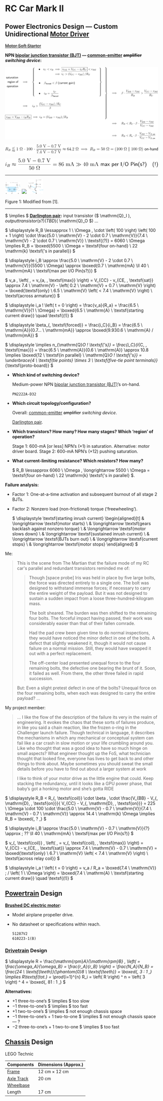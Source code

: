 

# RC Car Mark II



## Power Electronics Design — Custom Unidirectional [Motor Driver](https://en.wikipedia.org/wiki/Motor_controller)

[~~Motor Soft Starter~~](https://en.wikipedia.org/wiki/Motor_soft_starter)



**NPN [bipolar junction transistor (BJT)](https://en.wikipedia.org/wiki/Bipolar_junction_transistor) — [common-emitter](https://en.wikipedia.org/wiki/Common_emitter) ~~amplifier~~ *switching device*:**



![](equation_1.svg)

![](equation_2.svg)

![](equation_3.svg)

------



<img src="assets/output-1.png" alt="Figure 1a: Modified from [1]." style="zoom:5%;" /> ![](assets/qquad.svg) <img src="assets/output-2.png" alt="Figure 1b: Modified from [1]." style="zoom:5%;" />



Figure 1: Modified from [1].

------

$ \implies $ **[Darlington pair](https://en.wikipedia.org/wiki/Darlington_transistor):** input transistor ($ \mathrm{Q}_I $), output transistor(s?)(TBD) ($ \mathrm{Q}_O $)  …

$ \displaystyle R_B \lessapprox 1 \ \Omega \, \cdot \left( 100 \right) \left( 100 + 1 \right) \cdot \frac{5.0 \ \mathrm{V} - 2 \cdot 0.7 \ \mathrm{V}}{7.4 \ \mathrm{V} - 2 \cdot 0.7 \ \mathrm{V}} \ \textsf{(?)} = 6060 \ \Omega \implies R_B = \boxed{5500 \ \Omega = \textsf{four on-hand} \ 22 \mathrm{k} \textsf{'s in parallel}} $

$ \displaystyle i_B \approx \frac{5.0 \ \mathrm{V} - 2 \cdot 0.7 \ \mathrm{V}}{5500 \ \Omega} \approx \boxed{0.7 \ \mathrm{mA} \ll 40 \ \mathrm{mA} \ \textsf{max per I/O Pin(s?)}} $

$ v_a \, \left( \, = v_{a, \, \textsf{max}} \right) = V_{CC} - v_{CE, \, \textsf{sat}} \approx 7.4 \ \mathrm{V} - \left( 0.2 \ \mathrm{V} + 0.7 \ \mathrm{V} \right) = \boxed{\textsf{only} \ 6.5 \ \mathrm{V} \left( < 7.4 \ \mathrm{V} \right) \ \textsf{across armature}} $

$ \displaystyle i_a \! \left( t = 0 \right) = \frac{v_a}{R_a} = \frac{6.5 \ \mathrm{V}}{1 \ \Omega} = \boxed{6.5 \ \mathrm{A} \ \textsf{starting current draw}} \quad \textsf{(!)} $

$ \displaystyle \beta_{\, \textsf{forced}} = \frac{i_C}{i_B} = \frac{6.5 \ \mathrm{A}}{0.7... \ \mathrm{mA}} \approx \boxed{9.930.6 \ \mathrm{A} / \mathrm{mA}} $

$ \displaystyle \implies n_{\mathrm{Q}_O \! \textsf{'s}} = \frac{i_C}{i_{C, \, \textsf{max}}} = \frac{6.5 \ \mathrm{A}}{0.6 \ \mathrm{A}} \approx 10.8 \implies \boxed{12 \ \textsf{in parallel} \ \mathrm{Q}_O \! \textsf{'s}} = \underbrace{4 \ \textsf{tie points} \times 3 \ \textsf{five-tie point terminals}}_{\textsf{proto-board}} $



- **Which kind of switching device?**

  Medium-power NPN [bipolar junction transistor (BJT)](https://en.wikipedia.org/wiki/Bipolar_junction_transistor)’s on-hand.

  `PN2222A-D32`

- **Which circuit topology/configuration?**

  Overall: [common-emitter](https://en.wikipedia.org/wiki/Common_emitter) ~~amplifier~~ *switching device*.

  [Darlington pair](https://en.wikipedia.org/wiki/Darlington_transistor).

- **Which transistors? How many? How many stages? Which ‘region’ of operation?**

  Stage 1: 600-mA [or less] NPN’s (×1) in saturation. Alternative: motor driver board.
  Stage 2: 600-mA NPN’s (×12) pushing saturation.

- **What current-limiting resistance? Which resistors? How many?**

  $ R_B \lessapprox 6060 \ \Omega \, \longrightarrow 5500 \ \Omega = \textsf{four on-hand} \ 22 \mathrm{k} \textsf{'s in parallel} $.



**Failure analysis:**

- Factor 1: One-at-a-time activation and subsequent burnout of all stage 2 BJTs.

- Factor 2: Nonzero load (non-frictional) torque (‘freewheeling’).

  $ \displaystyle \textsf{starting inrush current} \begin{aligned}[t] & \longrightarrow \textsf{motor starts} \\ & \longrightarrow \textsf{gears backlash against nonzero torque} \\ & \longrightarrow \textsf{motor slows down} \\ & \longrightarrow \textsf{sustained inrush current} \\ & \longrightarrow \textsf{BJTs burn out} \\ & \longrightarrow \textsf{current stops} \\ & \longrightarrow \textsf{motor stops}  \end{aligned} $

Me:

> This is the scene from The Martian that the failure mode of my RC car's parallel and redundant transistors reminded me of:
>
> > Though [space probe] Iris was held in place by five large bolts, the force was directed entirely to a single one. The bolt was designed to withstand immense forces; if necessary to carry the entire weight of the payload. But it was not designed to sustain a sudden impact from a loose three-hundred-kilogram mass.
> >
> > The bolt sheared. The burden was then shifted to the remaining four bolts. The forceful impact having passed, their work was considerably easier than that of their fallen comrade.
> >
> > Had the pad crew been given time to do normal inspections, they would have noticed the minor defect in one of the bolts. A defect that slightly weakened it, though it would not cause failure on a normal mission. Still, they would have swapped it out with a perfect replacement.
> >
> > The off-center load presented unequal force to the four remaining bolts, the defective one bearing the brunt of it. Soon, it failed as well. From there, the other three failed in rapid succession.
>
> But: Even a slight pretest defect in one of the bolts? Unequal force on the four remaining bolts, when each was designed to carry the entire payload? …

My project member:

> … I like the flow of the description of the failure its very in the realm of engineering. It evokes the chaos that these sorts of failures produce, in like you said a chain reaction, like the frozen o-ring in the Challenger launch failure. Though technical in language, it describes the mechanisms in which any mechanical or conceptual system can fail like a car crash in slow motion or your life crumbling around you. Like who thought that was a good idea to have so much hinge on small aspects? What engineer thought up the FoS, what technician thought that looked fine, everyone has lives to get back to and other things to think about. Maybe sometimes you should sweat the small details before you have to find out about a larger system at work
>
> I like to think of your motor drive as the little engine that could. Keep stacking the redundancy, until it looks like a GPU power phase, that baby’s got a honking motor and she’s gotta RIDE



$ \displaystyle R_B < R_{\, \textsf{coil}} \cdot \beta \, \cdot \frac{V_{BB} - V_{\, \mathrm{D}, \, \textsf{on}}}{ V_{CC} - V_{\, \mathrm{D}, \, \textsf{on}}} = 225 \ \Omega \cdot 100 \cdot \frac{5.0 \ \mathrm{V} - 0.7 \ \mathrm{V}}{7.4 \ \mathrm{V} - 0.7 \ \mathrm{V}} \approx 14.4 \ \mathrm{k} \Omega \implies R_B = \boxed{\, ? \,} $

$ \displaystyle i_B \approx \frac{5.0 \ \mathrm{V} - 0.7 \ \mathrm{V}}{?} \approx \; ?? \ll 40 \ \mathrm{mA} \ \textsf{max per I/O Pin(s?)} $

$ v_{\, \textsf{coil}} \, \left( \, = v_{\, \textsf{coil}, \, \textsf{max}} \right) = V_{CC} - v_{CE, \, \textsf{sat}} \approx 7.4 \ \mathrm{V} - 0.7 \ \mathrm{V} = \boxed{\textsf{only} \ 6.7 \ \mathrm{V} \left( < 7.4 \ \mathrm{V} \right) \ \textsf{across relay coil}} $

$ \displaystyle i_a \! \left( t = 0 \right) = v_a / R_a = \boxed{7.4 \ \mathrm{V}} \; / \left( 1 \ \Omega \right) = \boxed{7.4 \ \mathrm{A} \ \textsf{starting current draw}} \quad \textsf{(!)} $



## [Powertrain](https://en.wikipedia.org/wiki/Powertrain) Design



**[Brushed DC electric motor](https://en.wikipedia.org/wiki/Brushed_DC_electric_motor):**

- Model airplane propeller drive.

- No datasheet or specifications within reach.

  ```
  51287V2
  610223-1(B)
  ```



### [Drivetrain](https://en.wikipedia.org/wiki/Drivetrain) Design



$ \displaystyle R = \frac{\mathrm{rpm}_A}{\mathrm{rpm}_B} \, \left( = \frac{\omega_A}{\omega_B} = \frac{r_A}{r_B} \right) = \frac{N_A}{N_B} = \frac{24 \ \textsf{teeth}}{\phantom{0}8 \ \textsf{teeth}} = \boxed{\, 3 : 1 \,} \implies R_\textsf{tot.} = \prod_{i=1}^{n} R_i = \left( R \right) ^ n = \left( 3 \right) ^ 4 = \boxed{\, 81 : 1 \,} $



**Alternatives:**

- +1 three-to-one’s $ \implies $ too slow
- −1 three-to-one’s $ \implies $ too fast
- +1 two-to-one’s $ \implies $ not enough chassis space
- −1 three-to-one’s + 1 two-to-one $ \implies $ not enough chassis space — ?
- −2 three-to-one’s + 1 two-to-one $ \implies $ too fast



## [Chassis](https://en.wikipedia.org/wiki/Chassis) Design



LEGO Technic

| Components                                             | Dimensions (Approx.) |
| ------------------------------------------------------ | -------------------- |
| [Frame](https://en.wikipedia.org/wiki/Vehicle_frame)   | 12 cm × 12 cm        |
| [Axle Track](https://en.wikipedia.org/wiki/Axle_track) | 20 cm                |
| [Wheelbase](https://en.wikipedia.org/wiki/Wheelbase)   |                      |
| Length                                                 | 17 cm                |
